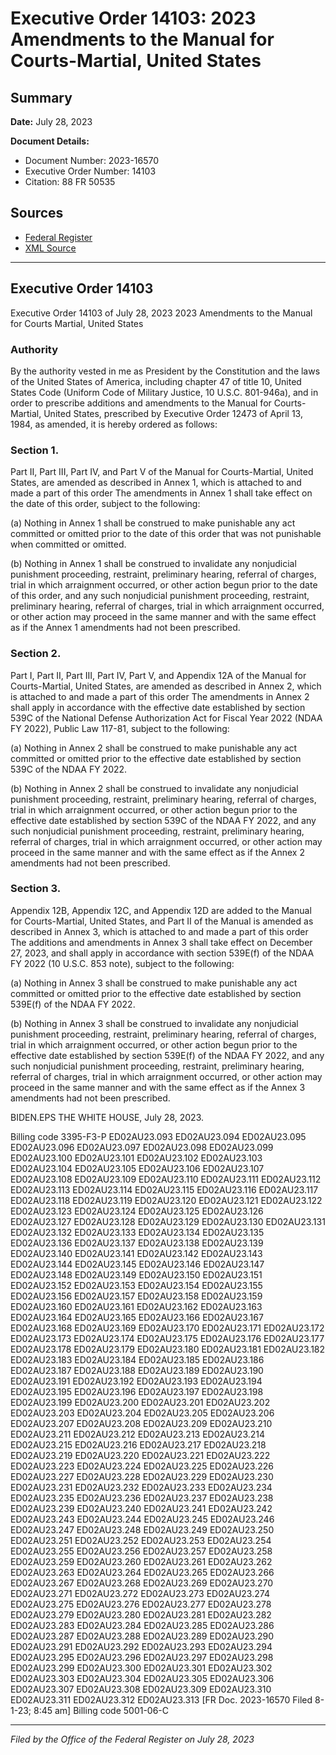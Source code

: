 # Executive Order 14103: 2023 Amendments to the Manual for Courts-Martial, United States

## Summary

**Date:** July 28, 2023

**Document Details:**
- Document Number: 2023-16570
- Executive Order Number: 14103
- Citation: 88 FR 50535

## Sources
- [Federal Register](https://www.federalregister.gov/documents/2023/08/02/2023-16570/2023-amendments-to-the-manual-for-courts-martial-united-states)
- [XML Source](https://www.federalregister.gov/documents/full_text/xml/2023/08/02/2023-16570.xml)

---

## Executive Order 14103

Executive Order 14103 of July 28, 2023
2023 Amendments to the Manual for Courts Martial, United States
### Authority

By the authority vested in me as President by the Constitution and the laws of the United States of America, including chapter 47 of title 10, United States Code (Uniform Code of Military Justice, 10 U.S.C. 801-946a), and in order to prescribe additions and amendments to the Manual for Courts-Martial, United States, prescribed by Executive Order 12473 of April 13, 1984, as amended, it is hereby ordered as follows:
### Section 1.

Part II, Part III, Part IV, and Part V of the Manual for Courts-Martial, United States, are amended as described in Annex 1, which is attached to and made a part of this order The amendments in Annex 1 shall take effect on the date of this order, subject to the following:

(a) Nothing in Annex 1 shall be construed to make punishable any act committed or omitted prior to the date of this order that was not punishable when committed or omitted.

(b) Nothing in Annex 1 shall be construed to invalidate any nonjudicial punishment proceeding, restraint, preliminary hearing, referral of charges, trial in which arraignment occurred, or other action begun prior to the date of this order, and any such nonjudicial punishment proceeding, restraint, preliminary hearing, referral of charges, trial in which arraignment occurred, or other action may proceed in the same manner and with the same effect as if the Annex 1 amendments had not been prescribed.
### Section 2.

Part I, Part II, Part III, Part IV, Part V, and Appendix 12A of the Manual for Courts-Martial, United States, are amended as described in Annex 2, which is attached to and made a part of this order The amendments in Annex 2 shall apply in accordance with the effective date established by section 539C of the National Defense Authorization Act for Fiscal Year 2022 (NDAA FY 2022), Public Law 117-81, subject to the following:

(a) Nothing in Annex 2 shall be construed to make punishable any act committed or omitted prior to the effective date established by section 539C of the NDAA FY 2022.

(b) Nothing in Annex 2 shall be construed to invalidate any nonjudicial punishment proceeding, restraint, preliminary hearing, referral of charges, trial in which arraignment occurred, or other action begun prior to the effective date established by section 539C of the NDAA FY 2022, and any such nonjudicial punishment proceeding, restraint, preliminary hearing, referral of charges, trial in which arraignment occurred, or other action may proceed in the same manner and with the same effect as if the Annex 2 amendments had not been prescribed.
### Section 3.

Appendix 12B, Appendix 12C, and Appendix 12D are added to the Manual for Courts-Martial, United States, and Part II of the Manual is amended as described in Annex 3, which is attached to and made a part of this order The additions and amendments in Annex 3 shall take effect on December 27, 2023, and shall apply in accordance with section 539E(f) of the NDAA FY 2022 (10 U.S.C. 853 note), subject to the following:

(a) Nothing in Annex 3 shall be construed to make punishable any act committed or omitted prior to the effective date established by section 539E(f) of the NDAA FY 2022.

(b) Nothing in Annex 3 shall be construed to invalidate any nonjudicial punishment proceeding, restraint, preliminary hearing, referral of charges, trial in which arraignment occurred, or other action begun prior to the effective date established by section 539E(f) of the NDAA FY 2022, and any such nonjudicial punishment proceeding, restraint, preliminary hearing, referral of charges, trial in which arraignment occurred, or other action may proceed in the same manner and with the same effect as if the Annex 3 amendments had not been prescribed.

BIDEN.EPS
THE WHITE HOUSE,
July 28, 2023.

Billing code 3395-F3-P
ED02AU23.093
ED02AU23.094
ED02AU23.095
ED02AU23.096
ED02AU23.097
ED02AU23.098
ED02AU23.099
ED02AU23.100
ED02AU23.101
ED02AU23.102
ED02AU23.103
ED02AU23.104
ED02AU23.105
ED02AU23.106
ED02AU23.107
ED02AU23.108
ED02AU23.109
ED02AU23.110
ED02AU23.111
ED02AU23.112
ED02AU23.113
ED02AU23.114
ED02AU23.115
ED02AU23.116
ED02AU23.117
ED02AU23.118
ED02AU23.119
ED02AU23.120
ED02AU23.121
ED02AU23.122
ED02AU23.123
ED02AU23.124
ED02AU23.125
ED02AU23.126
ED02AU23.127
ED02AU23.128
ED02AU23.129
ED02AU23.130
ED02AU23.131
ED02AU23.132
ED02AU23.133
ED02AU23.134
ED02AU23.135
ED02AU23.136
ED02AU23.137
ED02AU23.138
ED02AU23.139
ED02AU23.140
ED02AU23.141
ED02AU23.142
ED02AU23.143
ED02AU23.144
ED02AU23.145
ED02AU23.146
ED02AU23.147
ED02AU23.148
ED02AU23.149
ED02AU23.150
ED02AU23.151
ED02AU23.152
ED02AU23.153
ED02AU23.154
ED02AU23.155
ED02AU23.156
ED02AU23.157
ED02AU23.158
ED02AU23.159
ED02AU23.160
ED02AU23.161
ED02AU23.162
ED02AU23.163
ED02AU23.164
ED02AU23.165
ED02AU23.166
ED02AU23.167
ED02AU23.168
ED02AU23.169
ED02AU23.170
ED02AU23.171
ED02AU23.172
ED02AU23.173
ED02AU23.174
ED02AU23.175
ED02AU23.176
ED02AU23.177
ED02AU23.178
ED02AU23.179
ED02AU23.180
ED02AU23.181
ED02AU23.182
ED02AU23.183
ED02AU23.184
ED02AU23.185
ED02AU23.186
ED02AU23.187
ED02AU23.188
ED02AU23.189
ED02AU23.190
ED02AU23.191
ED02AU23.192
ED02AU23.193
ED02AU23.194
ED02AU23.195
ED02AU23.196
ED02AU23.197
ED02AU23.198
ED02AU23.199
ED02AU23.200
ED02AU23.201
ED02AU23.202
ED02AU23.203
ED02AU23.204
ED02AU23.205
ED02AU23.206
ED02AU23.207
ED02AU23.208
ED02AU23.209
ED02AU23.210
ED02AU23.211
ED02AU23.212
ED02AU23.213
ED02AU23.214
ED02AU23.215
ED02AU23.216
ED02AU23.217
ED02AU23.218
ED02AU23.219
ED02AU23.220
ED02AU23.221
ED02AU23.222
ED02AU23.223
ED02AU23.224
ED02AU23.225
ED02AU23.226
ED02AU23.227
ED02AU23.228
ED02AU23.229
ED02AU23.230
ED02AU23.231
ED02AU23.232
ED02AU23.233
ED02AU23.234
ED02AU23.235
ED02AU23.236
ED02AU23.237
ED02AU23.238
ED02AU23.239
ED02AU23.240
ED02AU23.241
ED02AU23.242
ED02AU23.243
ED02AU23.244
ED02AU23.245
ED02AU23.246
ED02AU23.247
ED02AU23.248
ED02AU23.249
ED02AU23.250
ED02AU23.251
ED02AU23.252
ED02AU23.253
ED02AU23.254
ED02AU23.255
ED02AU23.256
ED02AU23.257
ED02AU23.258
ED02AU23.259
ED02AU23.260
ED02AU23.261
ED02AU23.262
ED02AU23.263
ED02AU23.264
ED02AU23.265
ED02AU23.266
ED02AU23.267
ED02AU23.268
ED02AU23.269
ED02AU23.270
ED02AU23.271
ED02AU23.272
ED02AU23.273
ED02AU23.274
ED02AU23.275
ED02AU23.276
ED02AU23.277
ED02AU23.278
ED02AU23.279
ED02AU23.280
ED02AU23.281
ED02AU23.282
ED02AU23.283
ED02AU23.284
ED02AU23.285
ED02AU23.286
ED02AU23.287
ED02AU23.288
ED02AU23.289
ED02AU23.290
ED02AU23.291
ED02AU23.292
ED02AU23.293
ED02AU23.294
ED02AU23.295
ED02AU23.296
ED02AU23.297
ED02AU23.298
ED02AU23.299
ED02AU23.300
ED02AU23.301
ED02AU23.302
ED02AU23.303
ED02AU23.304
ED02AU23.305
ED02AU23.306
ED02AU23.307
ED02AU23.308
ED02AU23.309
ED02AU23.310
ED02AU23.311
ED02AU23.312
ED02AU23.313
[FR Doc. 2023-16570 
Filed 8-1-23; 8:45 am]
Billing code 5001-06-C

---

*Filed by the Office of the Federal Register on July 28, 2023*
